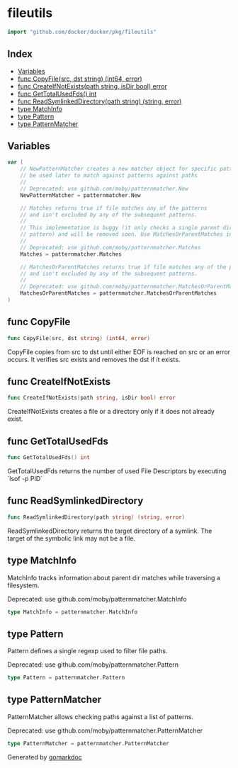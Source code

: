 <!-- Code generated by gomarkdoc. DO NOT EDIT -->

# fileutils

```go
import "github.com/docker/docker/pkg/fileutils"
```

## Index

- [Variables](<#variables>)
- [func CopyFile(src, dst string) (int64, error)](<#func-copyfile>)
- [func CreateIfNotExists(path string, isDir bool) error](<#func-createifnotexists>)
- [func GetTotalUsedFds() int](<#func-gettotalusedfds>)
- [func ReadSymlinkedDirectory(path string) (string, error)](<#func-readsymlinkeddirectory>)
- [type MatchInfo](<#type-matchinfo>)
- [type Pattern](<#type-pattern>)
- [type PatternMatcher](<#type-patternmatcher>)


## Variables

```go
var (
    // NewPatternMatcher creates a new matcher object for specific patterns that can
    // be used later to match against patterns against paths
    //
    // Deprecated: use github.com/moby/patternmatcher.New
    NewPatternMatcher = patternmatcher.New

    // Matches returns true if file matches any of the patterns
    // and isn't excluded by any of the subsequent patterns.
    //
    // This implementation is buggy (it only checks a single parent dir against the
    // pattern) and will be removed soon. Use MatchesOrParentMatches instead.
    //
    // Deprecated: use github.com/moby/patternmatcher.Matches
    Matches = patternmatcher.Matches

    // MatchesOrParentMatches returns true if file matches any of the patterns
    // and isn't excluded by any of the subsequent patterns.
    //
    // Deprecated: use github.com/moby/patternmatcher.MatchesOrParentMatches
    MatchesOrParentMatches = patternmatcher.MatchesOrParentMatches
)
```

## func CopyFile

```go
func CopyFile(src, dst string) (int64, error)
```

CopyFile copies from src to dst until either EOF is reached on src or an error occurs. It verifies src exists and removes the dst if it exists.

## func CreateIfNotExists

```go
func CreateIfNotExists(path string, isDir bool) error
```

CreateIfNotExists creates a file or a directory only if it does not already exist.

## func GetTotalUsedFds

```go
func GetTotalUsedFds() int
```

GetTotalUsedFds returns the number of used File Descriptors by executing \`lsof \-p PID\`

## func ReadSymlinkedDirectory

```go
func ReadSymlinkedDirectory(path string) (string, error)
```

ReadSymlinkedDirectory returns the target directory of a symlink. The target of the symbolic link may not be a file.

## type MatchInfo

MatchInfo tracks information about parent dir matches while traversing a filesystem.

Deprecated: use github.com/moby/patternmatcher.MatchInfo

```go
type MatchInfo = patternmatcher.MatchInfo
```

## type Pattern

Pattern defines a single regexp used to filter file paths.

Deprecated: use github.com/moby/patternmatcher.Pattern

```go
type Pattern = patternmatcher.Pattern
```

## type PatternMatcher

PatternMatcher allows checking paths against a list of patterns.

Deprecated: use github.com/moby/patternmatcher.PatternMatcher

```go
type PatternMatcher = patternmatcher.PatternMatcher
```



Generated by [gomarkdoc](<https://github.com/princjef/gomarkdoc>)
